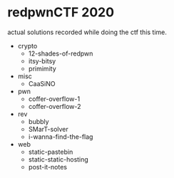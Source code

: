 # redpwnCTF 2020

actual solutions recorded while doing the ctf this time.

- crypto
  - 12-shades-of-redpwn
  - itsy-bitsy
  - primimity
- misc
  - CaaSiNO
- pwn
  - coffer-overflow-1
  - coffer-overflow-2
- rev
  - bubbly
  - SMarT-solver
  - i-wanna-find-the-flag
- web
  - static-pastebin
  - static-static-hosting
  - post-it-notes
